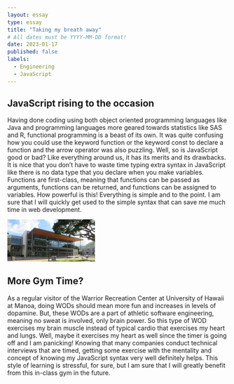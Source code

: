 ```yaml
---
layout: essay
type: essay
title: "Taking my breath away"
# All dates must be YYYY-MM-DD format!
date: 2023-01-17
published: false
labels:
  - Engineering
  - JavaScript
---
```

## JavaScript rising to the occasion

Having done coding using both object oriented programming languages like Java and programming languages more geared towards statistics like SAS and R, functional programming is a beast of its own. It was quite confusing how you could use the keyword function or the keyword const to declare a function and the arrow operator was also puzzling. Well, so is JavaScript good or bad? Like everything around us, it has its merits and its drawbacks. It is nice that you don’t have to waste time typing extra syntax in JavaScript like there is no data type that you declare when you make variables. Functions are first-class, meaning that functions can be passed as arguments, functions can be returned, and functions can be assigned to variables. How powerful is this! Everything is simple and to the point. I am sure that I will quickly get used to the simple syntax that can save me much time in web development. 

<img width="200px" class="rounded float-start pe-4" src="../img/wrc_uhm.jpg">

## More Gym Time? 

As a regular visitor of the Warrior Recreation Center at University of Hawaii at Manoa, doing WODs should mean more fun and increases in levels of dopamine. But, these WODs are a part of athletic software engineering, meaning no sweat is involved, only brain power. So this type of WOD exercises my brain muscle instead of typical cardio that exercises my heart and lungs. Well, maybe it exercises my heart as well since the timer is going off and I am panicking! Knowing that many companies conduct technical interviews that are timed, getting some exercise with the mentality and concept of knowing my JavaScript syntax very well definitely helps. This style of learning is stressful, for sure, but I am sure that I will greatly benefit from this in-class gym in the future. 

